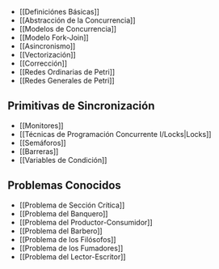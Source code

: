 - [[Definiciónes Básicas]]
- [[Abstracción de la Concurrencia]]
- [[Modelos de Concurrencia]]
- [[Modelo Fork-Join]]
- [[Asincronismo]]
- [[Vectorización]]
- [[Corrección]]
- [[Redes Ordinarias de Petri]]
- [[Redes Generales de Petri]]

## Primitivas de Sincronización

- [[Monitores]]
- [[Técnicas de Programación Concurrente I/Locks|Locks]]
- [[Semáforos]]
- [[Barreras]]
- [[Variables de Condición]]

## Problemas Conocidos

- [[Problema de Sección Crítica]]
- [[Problema del Banquero]]
- [[Problema del Productor-Consumidor]]
- [[Problema del Barbero]]
- [[Problema de los Filósofos]]
- [[Problema de los Fumadores]]
- [[Problema del Lector-Escritor]]
